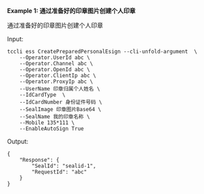 **Example 1: 通过准备好的印章图片创建个人印章**

通过准备好的印章图片创建个人印章

Input: 

```
tccli ess CreatePreparedPersonalEsign --cli-unfold-argument  \
    --Operator.UserId abc \
    --Operator.Channel abc \
    --Operator.OpenId abc \
    --Operator.ClientIp abc \
    --Operator.ProxyIp abc \
    --UserName 印章归属个人姓名 \
    --IdCardType  \
    --IdCardNumber 身份证件号码 \
    --SealImage 印章图片Base64 \
    --SealName 我的印章名称 \
    --Mobile 135*111 \
    --EnableAutoSign True
```

Output: 
```
{
    "Response": {
        "SealId": "sealid-1",
        "RequestId": "abc"
    }
}
```

